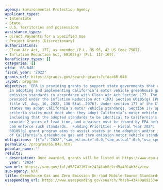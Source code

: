```yaml
---
agency: Environmental Protection Agency
applicant_types:
- Interstate
- State
- U.S. Territories and possessions
assistance_types:
- Direct Payments for a Specified Use
- Project Grants (Discretionary)
authorizations:
- Clean Air Act, 177, as amended (P.L. 95-95, 42 US Code 7507).
- Inflation Reduction Act, 60105(g) (P.L. 117-169).
beneficiary_types: []
categories: []
cfda: '66.048'
fiscal_year: '2022'
grants_url: https://grants.gov/search-grants?cfda=66.048
layout: program
objective: 'EPA is providing grants to support state governments that are interested
  in adopting and implementing California’s motor vehicle greenhouse gas and zero
  emission standards in accordance with Clean Air Act Section 177. The grants are
  provided under the Inflation Reduction Act (IRA) Section 60105(g) [Public Law 117–169,
  title VI, Aug. 16, 2022, 136 Stat. 2076]. Under section 177 of the Clean Air Act,
  states may adopt California’s motor vehicle standards. Section 177 specifies the
  criteria states must meet when they adopt California’s motor vehicle emission standards,
  including that the adopted standards to be identical to California’s standards,
  provide 2 years of lead time, and a waiver must be issued by EPA before a state
  can enforce such standards.  Funding Priorities – Fiscal Year 2024:  The IRA Section
  60105(g) grant program aims to assist states in the adoption and/or implementation
  of California’s greenhouse gas and zero emission motor vehicle standards.'
obligations: '[{"x":"2022","sam_estimate":0.0,"sam_actual":0.0,"usa_spending_actual":0.0},{"x":"2023","sam_estimate":0.0,"sam_actual":0.0,"usa_spending_actual":0.0},{"x":"2024","sam_estimate":5000000.0,"sam_actual":0.0,"usa_spending_actual":0.0}]'
permalink: /program/66.048.html
popular_name: ''
results:
- description: Once awarded, grants will be listed at https://www.epa.gov/grants/air-grants-and-funding.
  year: '2024'
sam_url: https://sam.gov/fal/d58742167bc24241ab0e2cd5a4014b38/view
sub-agency: N/A
title: Greenhouse Gas and Zero Emission On-road Mobile Source Standards
usaspending_url: https://www.usaspending.gov/search/?hash=43749a892534e313c1794a27c63312f9
---
```

